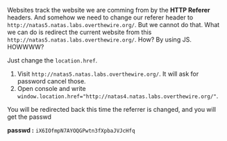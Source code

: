 Websites track the website we are comming from by the **HTTP Referer** headers. And somehow we need to change our referer header to `http://natas5.natas.labs.overthewire.org/`. But we cannot do that. What we can do is redirect the current website from this `http://natas5.natas.labs.overthewire.org/`. How? By using JS. HOWWWW?

Just change the `location.href`. 

1. Visit `http://natas5.natas.labs.overthewire.org/`. It will ask for password cancel those. 
2. Open console and write `window.location.href="http://natas4.natas.labs.overthewire.org/"`.

You will be redirected back this time the referrer is changed, and you will get the passwd

**passwd :** `iX6IOfmpN7AYOQGPwtn3fXpbaJVJcHfq`